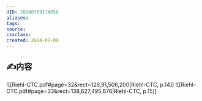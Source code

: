 ```yaml
---
UID: 20240709174850 
aliases: 
tags: 
source: 
cssclass: 
created: 2024-07-09
---
```


## ✍内容

![[Riehl-CTC.pdf#page=32&rect=126,91,506,200|Riehl-CTC, p.14]]
![[Riehl-CTC.pdf#page=33&rect=138,627,495,676|Riehl-CTC, p.15]]

